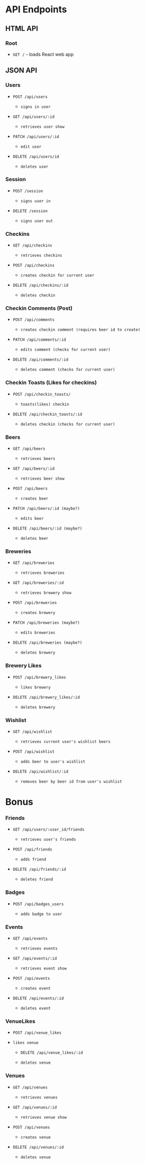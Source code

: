 # API Endpoints

## HTML API

### Root

- `GET /` - loads React web app


## JSON API

### Users

- `POST /api/users`

  - `signs in user`


- `GET /api/users/:id`

  - `retrieves user show`


- `PATCH /api/users/:id`

  - `edit user`


- `DELETE /api/users/id`

  - `deletes user`


### Session

- `POST /session`

  - `signs user in`


- `DELETE /session`

  - `signs user out`

### Checkins

- `GET /api/checkins`

  - `retrieves checkins`


- `POST /api/checkins`

  - `creates checkin for current user`


- `DELETE /api/checkins/:id`

  - `deletes checkin`

### Checkin Comments (Post)

- `POST /api/comments`

  - `creates checkin comment (requires beer id to create)`


- `PATCH /api/comments/:id`

  - `edits comment (checks for current user)`


- `DELETE /api/comments/:id`

  - `deletes comment (checks for current user)`

### Checkin Toasts (Likes for checkins)

- `POST /api/checkin_toasts/`

  - `toasts(likes) checkin`


- `DELETE /api/checkin_toasts/:id`

  - `deletes checkin (checks for current user)`

### Beers

- `GET /api/beers`

  - `retrieves beers`


- `GET /api/beers/:id`

  - `retrieves beer show`


- `POST /api/beers`

  - `creates beer`


- `PATCH /api/beers/:id (maybe?)`

  - `edits beer`


- `DELETE /api/beers/:id (maybe?)`

  - `deletes beer`

### Breweries

- `GET /api/breweries`

  - `retrieves breweries`


- `GET /api/breweries/:id`

  - `retrieves brewery show`


- `POST /api/breweries`

  - `creates brewery`


- `PATCH /api/breweries (maybe?)`

  - `edits breweries`


- `DELETE /api/breweries (maybe?)`

  - `deletes brewery`

### Brewery Likes

- `POST /api/brewery_likes`

  - `likes brewery`



- `DELETE /api/brewery_likes/:id`

  - `deletes brewery`      




### Wishlist

- `GET /api/wishlist`

  - `retrieves current user's wishlist beers`


- `POST /api/wishlist`

  - `adds beer to user's wishlist`


- `DELETE /api/wishlist/:id`

  - `removes beer by beer id from user's wishlist`


# Bonus

### Friends

- `GET /api/users/:user_id/friends`

  - `retrieves user's friends`


- `POST /api/friends`

  - `adds friend`


- `DELETE /api/friends/:id`

  - `deletes friend`

### Badges

- `POST /api/badges_users`

  - `adds badge to user`


### Events


- `GET /api/events`

  - `retrieves events`


- `GET /api/events/:id`

  - `retrieves event show`


- `POST /api/events`

  - `creates event`


- `DELETE /api/events/:id`

  - `deletes event`


### VenueLikes

- `POST /api/venue_likes`

- `likes venue`



  - `DELETE /api/venue_likes/:id`

  - `deletes venue`


### Venues

- `GET /api/venues`

  - `retrieves venues`


- `GET /api/venues/:id`

  - `retrieves venue show`


- `POST /api/venues`

  - `creates venue`


- `DELETE /api/venues/:id`

  - `deletes venue`
